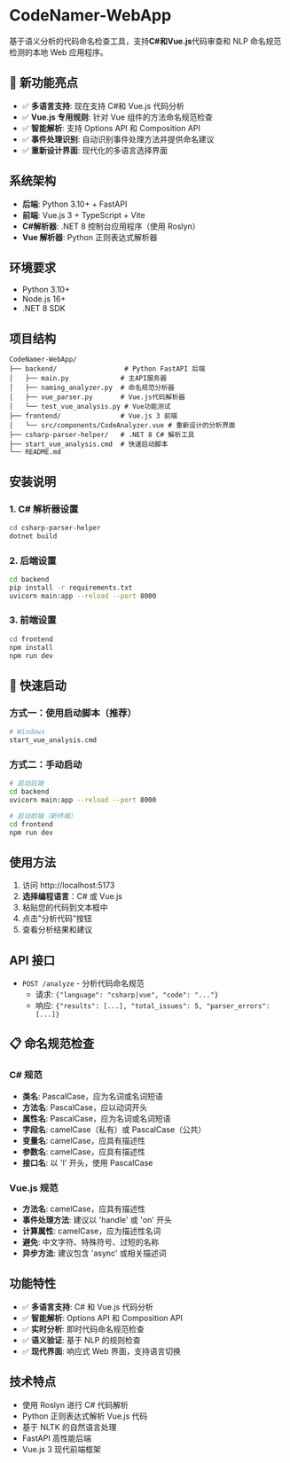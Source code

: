 # CodeNamer-WebApp

基于语义分析的代码命名检查工具，支持**C#**和**Vue.js**代码审查和 NLP 命名规范检测的本地 Web 应用程序。

## 🚀 新功能亮点

- ✅ **多语言支持**: 现在支持 C#和 Vue.js 代码分析
- ✅ **Vue.js 专用规则**: 针对 Vue 组件的方法命名规范检查
- ✅ **智能解析**: 支持 Options API 和 Composition API
- ✅ **事件处理识别**: 自动识别事件处理方法并提供命名建议
- ✅ **重新设计界面**: 现代化的多语言选择界面

## 系统架构

- **后端**: Python 3.10+ + FastAPI
- **前端**: Vue.js 3 + TypeScript + Vite
- **C#解析器**: .NET 8 控制台应用程序（使用 Roslyn）
- **Vue 解析器**: Python 正则表达式解析器

## 环境要求

- Python 3.10+
- Node.js 16+
- .NET 8 SDK

## 项目结构

```
CodeNamer-WebApp/
├── backend/                 # Python FastAPI 后端
│   ├── main.py             # 主API服务器
│   ├── naming_analyzer.py  # 命名规范分析器
│   ├── vue_parser.py       # Vue.js代码解析器
│   └── test_vue_analysis.py # Vue功能测试
├── frontend/               # Vue.js 3 前端
│   └── src/components/CodeAnalyzer.vue # 重新设计的分析界面
├── csharp-parser-helper/   # .NET 8 C# 解析工具
├── start_vue_analysis.cmd  # 快速启动脚本
└── README.md
```

## 安装说明

### 1. C# 解析器设置

```bash
cd csharp-parser-helper
dotnet build
```

### 2. 后端设置

```bash
cd backend
pip install -r requirements.txt
uvicorn main:app --reload --port 8000
```

### 3. 前端设置

```bash
cd frontend
npm install
npm run dev
```

## 🎯 快速启动

### 方式一：使用启动脚本（推荐）

```bash
# Windows
start_vue_analysis.cmd
```

### 方式二：手动启动

```bash
# 启动后端
cd backend
uvicorn main:app --reload --port 8000

# 启动前端（新终端）
cd frontend
npm run dev
```

## 使用方法

1. 访问 http://localhost:5173
2. **选择编程语言**：C# 或 Vue.js
3. 粘贴您的代码到文本框中
4. 点击"分析代码"按钮
5. 查看分析结果和建议

## API 接口

- `POST /analyze` - 分析代码命名规范
  - 请求: `{"language": "csharp|vue", "code": "..."}`
  - 响应: `{"results": [...], "total_issues": 5, "parser_errors": [...]}`

## 📋 命名规范检查

### C# 规范

- **类名**: PascalCase，应为名词或名词短语
- **方法名**: PascalCase，应以动词开头
- **属性名**: PascalCase，应为名词或名词短语
- **字段名**: camelCase（私有）或 PascalCase（公共）
- **变量名**: camelCase，应具有描述性
- **参数名**: camelCase，应具有描述性
- **接口名**: 以 'I' 开头，使用 PascalCase

### Vue.js 规范

- **方法名**: camelCase，应具有描述性
- **事件处理方法**: 建议以 'handle' 或 'on' 开头
- **计算属性**: camelCase，应为描述性名词
- **避免**: 中文字符、特殊符号、过短的名称
- **异步方法**: 建议包含 'async' 或相关描述词

## 功能特性

- ✅ **多语言支持**: C# 和 Vue.js 代码分析
- ✅ **智能解析**: Options API 和 Composition API
- ✅ **实时分析**: 即时代码命名规范检查
- ✅ **语义验证**: 基于 NLP 的规则检查
- ✅ **现代界面**: 响应式 Web 界面，支持语言切换

## 技术特点

- 使用 Roslyn 进行 C# 代码解析
- Python 正则表达式解析 Vue.js 代码
- 基于 NLTK 的自然语言处理
- FastAPI 高性能后端
- Vue.js 3 现代前端框架
